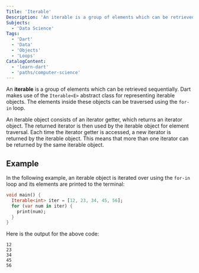 ```yaml
---
Title: 'Iterable'
Description: 'An iterable is a group of elements which can be retrieved sequentially.'
Subjects:
  - 'Data Science'
Tags:
  - 'Dart'
  - 'Data'
  - 'Objects'
  - 'Loops'
CatalogContent:
  - 'learn-dart'
  - 'paths/computer-science'
---
```


An **iterable** is a group of elements which can be retrieved sequentially. Dart makes use of the `Iterable<E>` abstract class for representing iterable objects. The elements inside these objects can be traversed using the `for-in` loop.

An iterable object consists of an iterator getter, which returns an iterator object. The returned iterator is then used by the iterable object for element traversal. Each time the iterator getter is accessed, a new iterator is returned by the iterable object. This means that more than one iterator can be returned by the same iterable object.

## Example

In the following example, an iterable object is iterated over using the `for-in` loop and its elements are printed to the terminal:

```dart
void main() {
  Iterable<int> iter = [12, 23, 34, 45, 56];
  for (var num in iter) {
    print(num);
  }
}
```

Here is the output for the above code:

```shell
12
23
34
45
56
```
